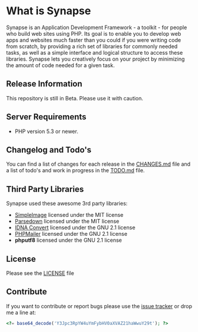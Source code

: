 # What is Synapse

Synapse is an Application Development Framework - a toolkit - for people who build web sites using PHP. Its goal is to enable you to develop web apps and websites much faster than you could if you were writing code from scratch, by providing a rich set of libraries for commonly needed tasks, as well as a simple interface and logical structure to access these libraries. Synapse lets you creatively focus on your project by minimizing the amount of code needed for a given task.

## Release Information
This repository is still in Beta. Please use it with caution.

## Server Requirements
* PHP version 5.3 or newer.

## Changelog and Todo's
You can find a list of changes for each release in the [CHANGES.md](https://github.com/synapse/Synapse-MVC/blob/master/CHANGES.md) file and a list of todo's and work in progress in the [TODO.md](https://github.com/synapse/Synapse-MVC/blob/master/TODOS.md) file.

## Third Party Libraries
Synapse used these awesome 3rd party libraries:

* [SimpleImage](https://github.com/claviska/SimpleImage) licensed under the MIT license
* [Parsedown](https://github.com/erusev/parsedown) licensed under the MIT license
* [IDNA Convert](https://github.com/etechnika/idna-convert) licensed under the GNU 2.1 license
* [PHPMailer](https://github.com/PHPMailer/PHPMailer) licensed under the GNU 2.1 license
* **phputf8** licensed under the GNU 2.1 license

## License
Please see the [LICENSE](https://github.com/synapse/Synapse-MVC/blob/master/LICENSE) file

## Contribute
If you want to contribute or report bugs please use the [issue tracker](https://github.com/synapse/Synapse-MVC/issues) or drop me a line at: 


```php
<?= base64_decode('Y3Jpc3RpYW4uYmFybHV0aXVAZ21haWwuY29t'); ?>
```